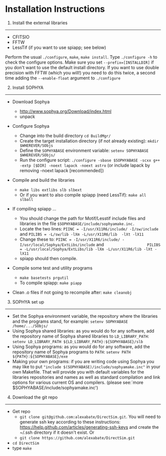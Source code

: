 Installation Instructions
=========================

    
1) Install the external libraries
-----------------------------------
 * CFITSIO 
 * FFTW
 * LessTif (if you want to use spiapp; see below)

Perform the usual ```./configure```, ```make```, ```make install```. Type ```./configure -h``` to check the configure options.  Make sure you set ```--prefix=[INSTALLDIR]``` if you don't want to use the default install directory. If you want to use double precision with FFTW (which you will!) you need to do this twice, a second time adding the ```--enable-float``` argument to ```./configure```



2) Install SOPHYA
-------------------
 * Download Sophya
    - http://www.sophya.org/Download/index.html
    - unpack

 * Configure Sophya 
                    
    - Change into the build directory ```cd BuildMgr/```
    - Create the target installation directory (if not already existing):  ```mkdir $WHEREVER/SObjs ```
    - Define the ```SOPHYABASE``` environment variable:  ```setenv SOPHYABASE $WHEREVER/SObjs/ ```
    - Run the configure script: ```./configure -sbase $SOPHYABASE -scxx g++ -extp [$DIR] -noext lapack -noext astro``` 
      (or include lapack by removing -noext lapack [recommended])

 * Compile and build the libraries 

    - ``make libs extlibs slb slbext`` 
    - Or if you want to also compile spiapp (need LessTif):  ```make all slball``` 

 * If compiling spiapp ... 

    - You should change the path for Motif/Lesstif include files and libraries in the file ```$SOPHYABASE/include/sophyamake.inc.``` 
    - Locate the two lines: ```PIINC = -I/usr/X11R6/include/ -I/sw/include``` and ```PILIBS = -L/sw/lib -lXm -L/usr/X11R6/lib  -lXt -lX11```
    - Change these to: ```PIINC = -I/usr/X11R6/include/ -I/usr/local/Sophya/ExtLibs/include``` and ```                   PILIBS = -L/usr/local/Sophya/ExtLibs/lib -lXm -L/usr/X11R6/lib -lXt -lX11``` 
    - spiapp should then compile.

 * Compile some test and utility programs 
    
    - ```make basetests prgutil``` 
    - To compile spiapp: ```make piapp```

 * Clean .o files if not going to recompile after: ```make cleanobj```

    
3) SOPHYA set up
-----------------

- Set the Sophya environment variable, the repository where the libraries and the programs stand, for example:  ```setenv SOPHYABASE /home/.../SObjs/```
- Using Sophya shared libraries: as you would do for any software, add the repository name of
          Sophya shared libraries to `LD_LIBRARY_PATH`: `setenv LD_LIBRARY_PATH ${LD_LIBRARY_PATH}:${SOPHYABASE}/slb`
- Using Sophya programs: as you would do for any software, add the repository name of 
          Sophya programs to `PATH`: `setenv PATH ${PATH}:${SOPHYABASE}/exe`
- Making your own programs: if you are writing code using Sophya you may like to put
          `"include $(SOPHYABASE)/include/sophyamake.inc"` in your own Makefile. That will provide you with 
          default variables for the libraries repositories and names as well as standard compilation and 
          link options for various current OS and compilers. (please see:`more $SOPHYABASE/include/sophyamake.inc')
    
4) Download the git repo 
------------------------

- Get repo
    - `git clone git@github.com:alexabate/DirectSim.git`. You will need to generate ssh key according to these instructions: https://help.github.com/articles/generating-ssh-keys and create the ~/.ssh directory if it doesn't exist. Or
    - `git clone https://github.com/alexabate/DirectSim.git`
- `cd DirectSim` 
- type `make`


